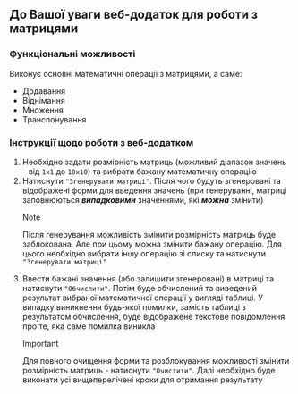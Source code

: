 ## До Вашої уваги веб-додаток для роботи з матрицями

### Функціональні можливості
Виконує основні математичні операції з матрицями, а саме:
- Додавання
- Віднімання
- Множення
- Транспонування

### Інструкції щодо роботи з веб-додатком

1. Необхідно задати розмірність матриць (можливий діапазон значень - від `1x1` до `10x10`) та вибрати бажану математичну операцію
2. Натиснути `"Згенерувати матриці"`. Після чого будуть згенеровані та відображені форми для введення значень 
   (при генеруванні, матриці заповнюються ***випадковими*** значеннями, які ***можна*** змінити)
    > [!NOTE]
    > Після генерування можливість змінити розмірність матриць буде заблокована. Але при цьому можна змінити бажану операцію.
    > Для цього необхідно вибрати іншу операцію зі списку та натиснути `"Згенерувати матриці"`
3. Ввести бажані значення (або залишити згенеровані) в матриці та натиснути `"Обчислити"`. Потім буде обчислений та виведений результат
    вибраної математичної операції у вигляді таблиці. У випадку виникнення будь-якої помилки, замість таблиці з результатом обчислення,
    буде відображене текстове повідомлення про те, яка саме помилка виникла
    > [!IMPORTANT]
    > Для повного очищення форми та розблокування можливості змінити розмірність матриць - натиснути `"Очистити"`. 
    > Далі необхідно буде виконати усі вищеперелічені кроки для отримання результату
